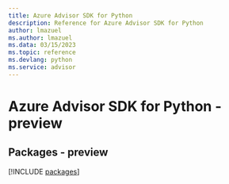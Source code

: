 ```yaml
---
title: Azure Advisor SDK for Python
description: Reference for Azure Advisor SDK for Python
author: lmazuel
ms.author: lmazuel
ms.data: 03/15/2023
ms.topic: reference
ms.devlang: python
ms.service: advisor
---
```

# Azure Advisor SDK for Python - preview
## Packages - preview
[!INCLUDE [packages](advisor-index.md)]